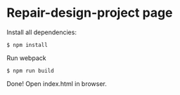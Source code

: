 # Repair-design-project page

Install all dependencies:
```
$ npm install
```

Run webpack
```
$ npm run build
```

Done! Open index.html in browser.

